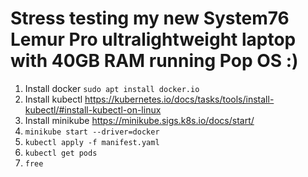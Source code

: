 # Stress testing my new System76 Lemur Pro ultralightweight laptop with 40GB RAM running Pop OS :)
1. Install docker `sudo apt install docker.io`
2. Install kubectl https://kubernetes.io/docs/tasks/tools/install-kubectl/#install-kubectl-on-linux
3. Install minikube https://minikube.sigs.k8s.io/docs/start/
4. `minikube start --driver=docker`
5. `kubectl apply -f manifest.yaml`
6. `kubectl get pods`
7.  `free`

